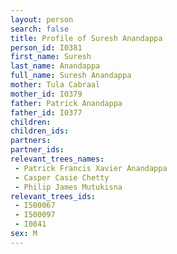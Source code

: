 ```yaml
---
layout: person
search: false
title: Profile of Suresh Anandappa
person_id: I0381
first_name: Suresh
last_name: Anandappa
full_name: Suresh Anandappa
mother: Tula Cabraal
mother_id: I0379
father: Patrick Anandappa
father_id: I0377
children:
children_ids:
partners:
partner_ids:
relevant_trees_names:
 - Patrick Francis Xavier Anandappa
 - Casper Casie Chetty
 - Philip James Mutukisna
relevant_trees_ids:
 - I500067
 - I500097
 - I0841
sex: M
---
```


